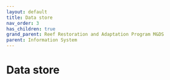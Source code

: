 ```yaml
---
layout: default
title: Data store
nav_order: 3
has_children: true
grand_parent: Reef Restoration and Adaptation Program M&DS
parent: Information System
---
```


# Data store
